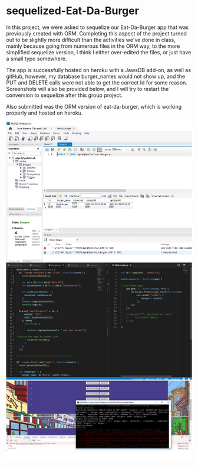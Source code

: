# sequelized-Eat-Da-Burger

In this project, we were asked to sequelize our Eat-Da-Burger app that was previously created with ORM.  Completing this aspect of the project turned out to be slightly more difficult than the activities we've done in class, mainly because going from numerous files in the ORM way, to the more simplified sequelize version, I think I either over-edited the files, or just have a small typo somewhere.

The app is successfully hosted on heroku with a JawsDB add-on, as well as gitHub, however, my database burger_names would not show up, and the PUT and DELETE calls were not able to get the correct Id for some reason.  Screenshots will also be provided below, and I will try to restart the conversion to sequelize after this group project.

Also submitted was the ORM version of eat-da-burger, which is working properly and hosted on heroku.

![sequelizeBurger-SQLdb](public/assets/img/sequelizeBurger-SQLdb.jpg)
![sequelizeBurger-apiRoutes-jsPublic](public/assets/img/sequelizeBurger-apiRoutes-jsPublic.jpg)
![sequelizeBurger-PUT-DELETE](public/assets/img/sequelizeBurger-PUT-DELETE.jpg)